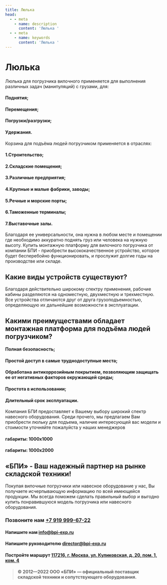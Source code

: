 ```yaml
---
title: Люлька
head:
  - - meta
    - name: description
      content: 'Люлька '
  - - meta
    - name: keywords 
      content: 'Люлька '
---
```


# Люлька

Люлька для погрузчика вилочного применяется для выполнения различных задач (манипуляций) с грузами, для:
#### Поднятия;
#### Перемещения;
#### Погрузки/разгрузки;
#### Удержания.

Корзина для подъёма людей погрузчиком применяется в отраслях:
#### 1.Строительство;
#### 2.Складские помещения;
#### 3.Различные предприятия;
#### 4.Крупные и малые фабрики, заводы;
#### 5.Речные и морские порты;
#### 6.Таможенные терминалы;
#### 7.Выставочные залы.

Благодаря ее универсальности, она нужна в любом месте и помещении где необходимо аккуратно поднять груз или человека на нужную высоту. Купить монтажную платформу для вилочного погрузчика от компании БПИ - приобрести высококачественное устройство, которое будет бесперебойно функционировать, и прослужит долгие годы на производстве или складе.

## Какие виды устройств существуют?
Благодаря действительно широкому спектру применения, рабочие кабины разделяются на одноместную, двухместную и трехместную. Все устройства отличаются друг от друга грузоподъемностью, определяющую их дальнейшие возможности в эксплуатации.

## Какими преимуществами обладает монтажная платформа для подъёма людей погрузчиком?
#### Полная безопасность;
#### Простой доступ в самые труднодоступные места;
#### Обработана антикоррозийным покрытием, позволяющим защищать ее от негативных факторов окружающей среды;
#### Простота в использовании;
#### Длительный срок эксплуатации.

Компания БПИ предоставляет к Вашему выбору широкий спектр навесного оборудования. Среди прочего, мы предлагаем Вам приобрести люльку для подъема, наличие интересующей вас модели и стоимости уточняйте пожалуйста у наших менеджеров
#### габариты: 1000х1000
#### габариты: 1000х2000







## «БПИ» - Ваш надежный партнер на рынке складской техники!

Покупая вилочные погрузчики или навесное оборудование у нас, Вы получаете исчерпывающую информацию по всей имеющейся продукции. Мы всегда поможем сделать правильный выбор и выгодно купить понравившуюся модель погрузчика или навесного оборудования.


### Позвоните нам <a href="tel:+79199996722">+7 919 999-67-22</a>

#### Напишите нам <a href="mailto:info@bpi-exp.ru">info@bpi-exp.ru</a>

#### Напишите руководителю <a href="mailto:director@bpi-exp.ru">director@bpi-exp.ru</a>

#### Постройте маршрут <a href="https://yandex.ru/maps/213/moscow/?from=api-maps&ll=37.560718%2C55.567506&mode=routes&origin=jsapi_2_1_79&rtext=~55.567988%2C37.560664&rtt=mt&ruri=~&z=19">117216, г. Москва, ул. Куликовская, д. 20, пом. 1, ком. 4</a>

> **© 2012—2022 ООО «БПИ» — официальный поставщик складской техники и сопутствующего оборудования.**
